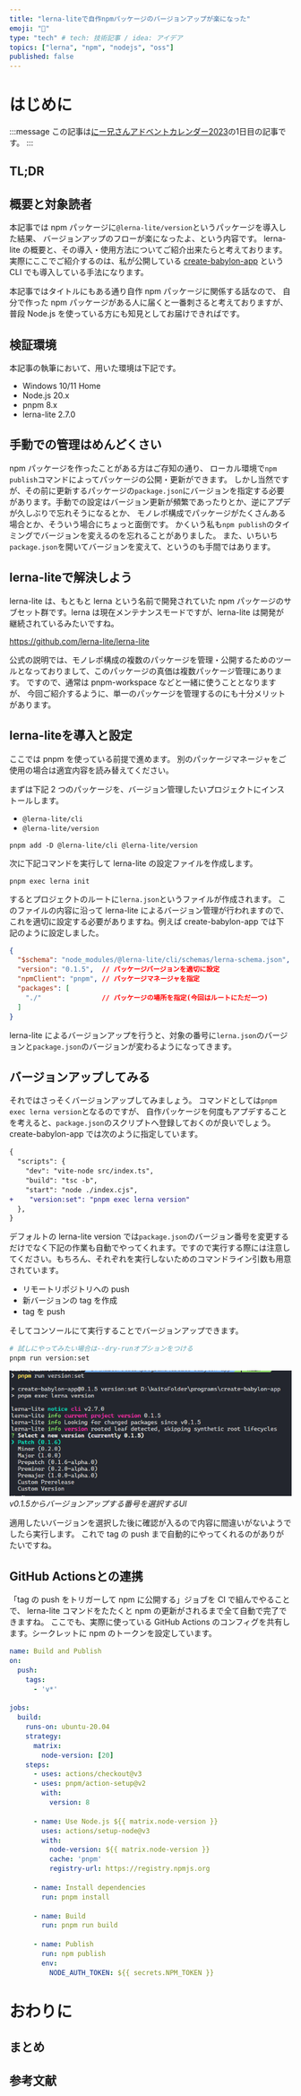 ```yaml
---
title: "lerna-liteで自作npmパッケージのバージョンアップが楽になった"
emoji: "🍋"
type: "tech" # tech: 技術記事 / idea: アイデア
topics: ["lerna", "npm", "nodejs", "oss"]
published: false
---
```


# はじめに

:::message
この記事は[にー兄さんアドベントカレンダー2023](https://qiita.com/advent-calendar/2023/ninisan_solo)の1日目の記事です。
:::

## TL;DR

## 概要と対象読者

本記事では npm パッケージに`@lerna-lite/version`というパッケージを導入した結果、
バージョンアップのフローが楽になったよ、という内容です。
lerna-lite の概要と、その導入・使用方法についてご紹介出来たらと考えております。
実際にここでご紹介するのは、私が公開している [create-babylon-app](https://github.com/drumath2237/create-babylon-app) という CLI でも導入している手法になります。

本記事ではタイトルにもある通り自作 npm パッケージに関係する話なので、
自分で作った npm パッケージがある人に届くと一番刺さると考えておりますが、
普段 Node.js を使っている方にも知見としてお届けできればです。

## 検証環境

本記事の執筆において、用いた環境は下記です。

- Windows 10/11 Home
- Node.js 20.x
- pnpm 8.x
- lerna-lite 2.7.0

## 手動での管理はめんどくさい

npm パッケージを作ったことがある方はご存知の通り、
ローカル環境で`npm publish`コマンドによってパッケージの公開・更新ができます。
しかし当然ですが、その前に更新するパッケージの`package.json`にバージョンを指定する必要があります。手動での設定はバージョン更新が頻繁であったりとか、逆にアプデが久しぶりで忘れそうになるとか、
モノレポ構成でパッケージがたくさんある場合とか、そういう場合にちょっと面倒です。
かくいう私も`npm publish`のタイミングでバージョンを変えるのを忘れることがありました。
また、いちいち`package.json`を開いてバージョンを変えて、というのも手間ではあります。

## lerna-liteで解決しよう

lerna-lite は、もともと lerna という名前で開発されていた npm パッケージのサブセット群です。lerna は現在メンテナンスモードですが、lerna-lite は開発が継続されているみたいですね。

https://github.com/lerna-lite/lerna-lite

公式の説明では、モノレポ構成の複数のパッケージを管理・公開するためのツールとなっておりまして、このパッケージの真価は複数パッケージ管理にあります。
ですので、通常は pnpm-workspace などと一緒に使うこととなりますが、
今回ご紹介するように、単一のパッケージを管理するのにも十分メリットがあります。

## lerna-liteを導入と設定

ここでは pnpm を使っている前提で進めます。
別のパッケージマネージャをご使用の場合は適宜内容を読み替えてください。

まずは下記 2 つのパッケージを、バージョン管理したいプロジェクトにインストールします。

- `@lerna-lite/cli`
- `@lerna-lite/version`

```bash: 二つのパッケージをインストール
pnpm add -D @lerna-lite/cli @lerna-lite/version
```

次に下記コマンドを実行して lerna-lite の設定ファイルを作成します。

```bash: lerna-liteの初期化
pnpm exec lerna init
```

するとプロジェクトのルートに`lerna.json`というファイルが作成されます。
このファイルの内容に沿って lerna-lite によるバージョン管理が行われますので、
これを適切に設定する必要がありますね。例えば create-babylon-app では下記のように設定しました。

```json:lerna.json
{
  "$schema": "node_modules/@lerna-lite/cli/schemas/lerna-schema.json",
  "version": "0.1.5",  // パッケージバージョンを適切に設定
  "npmClient": "pnpm", // パッケージマネージャを指定
  "packages": [
    "./"               // パッケージの場所を指定(今回はルートにただ一つ)
  ]
}
```

lerna-lite によるバージョンアップを行うと、対象の番号に`lerna.json`のバージョンと`package.json`のバージョンが変わるようになってきます。

## バージョンアップしてみる

それではさっそくバージョンアップしてみましょう。
コマンドとしては`pnpm exec lerna version`となるのですが、
自作パッケージを何度もアプデすることを考えると、`package.json`のスクリプトへ登録しておくのが良いでしょう。
create-babylon-app では次のように指定しています。

```diff json: package.json
{
  "scripts": {
    "dev": "vite-node src/index.ts",
    "build": "tsc -b",
    "start": "node ./index.cjs",
+    "version:set": "pnpm exec lerna version"
  },
}
```

デフォルトの lerna-lite version では`package.json`のバージョン番号を変更するだけでなく下記の作業も自動でやってくれます。ですので実行する際には注意してください。もちろん、それぞれを実行しないためのコマンドライン引数も用意されています。

- リモートリポジトリへの push
- 新バージョンの tag を作成
- tag を push

そしてコンソールにて実行することでバージョンアップできます。

```bash
# 試しにやってみたい場合は--dry-runオプションをつける
pnpm run version:set
```

![lerna version up in console](/images/lerna-lite/lerna-version-up.png)
*v0.1.5からバージョンアップする番号を選択するUI*

適用したいバージョンを選択した後に確認が入るので内容に間違いがないようでしたら実行します。
これで tag の push まで自動的にやってくれるのがありがたいですね。

## GitHub Actionsとの連携

「tag の push をトリガーして npm に公開する」ジョブを CI で組んでやることで、
lerna-lite コマンドをたたくと npm の更新がされるまで全て自動で完了できますね。
ここでも、実際に使っている GitHub Actions のコンフィグを共有します。シークレットに npm のトークンを設定しています。

```yml
name: Build and Publish
on:
  push:
    tags:
      - 'v*'

jobs:
  build:
    runs-on: ubuntu-20.04
    strategy:
      matrix:
        node-version: [20]
    steps:
      - uses: actions/checkout@v3
      - uses: pnpm/action-setup@v2
        with:
          version: 8

      - name: Use Node.js ${{ matrix.node-version }}
        uses: actions/setup-node@v3
        with:
          node-version: ${{ matrix.node-version }}
          cache: 'pnpm'
          registry-url: https://registry.npmjs.org

      - name: Install dependencies
        run: pnpm install

      - name: Build
        run: pnpm run build

      - name: Publish
        run: npm publish
        env:
          NODE_AUTH_TOKEN: ${{ secrets.NPM_TOKEN }}
```

# おわりに

## まとめ

## 参考文献
